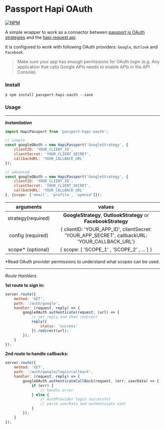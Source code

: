 Passport Hapi OAuth
===================
[![NPM](https://nodei.co/npm/passport-hapi-oauth.png?downloads=true&downloadRank=true)](https://nodei.co/npm/passport-hapi-oauth/)

A simple wrapper to work as a connector between [passport js OAuth strategies](http://www.passportjs.org/) and the [hapi request api](https://hapijs.com/api).

It is configured to work with following OAuth providers: `Google`, `Outlook` and `Facebook`.

>Make sure your app has enough permissions for OAuth login (e.g. Any application that calls Google APIs needs to enable APIs in the API Console).


### Install

```
$ npm install passport-hapi-oauth --save
```

### Usage
___
***Instantiation***


```javascript
import HapiPassport from 'passport-hapi-oauth';

// simple
const googleOAuth = new HapiPassport('GoogleStrategy', {
	clientID: 'YOUR_CLIENT_ID',
	clientSecret: 'YOUR_CLIENT_SECRET',
	callbackURL: 'YOUR_CALLBACK_URL'
});

// advanced
const googleOAuth = new HapiPassport('GoogleStrategy', {
	clientID: 'YOUR_CLIENT_ID',
	clientSecret: 'YOUR_CLIENT_SECRET',
	callbackURL: 'YOUR_CALLBACK_URL'
}, {scope: ['email', 'profile', 'openid']});

```
|     arguments     |                                             values                                            |
|:-----------------:|:---------------------------------------------------------------------------------------------:|
| strategy(required)| **GoogleStrategy**, **OutlookStrategy** or  **FacebookStrategy**                              |
| config  (required)| { clientID: 'YOUR_APP_ID', clientSecret: 'YOUR_APP_SECRET', callbackURL: 'YOUR_CALLBACK_URL'} |
| scope* (optional) | { scope: [ 'SCOPE_1' , 'SCOPE_2' , ... ] }                                                    |

\*Read OAuth provider permissions to understand what scopes can be used.

___
*Route Hanlders*

**1st route to sign in:**
```javascript
server.route({
    method: 'GET',
    path: '/auth/google',
    handler: (request, reply) => {
        googleOAuth.authenticate(request, (url) => {
            // set reply and then redirect
            reply({
                status: 'success'
            }).redirect(url);
        });
    }
});
```
**2nd route to handle callbacks:**
```javascript
server.route({
    method: 'GET',
    path: '/auth/google/login/callback',
    handler: (request, reply) => {
        googleOAuth.authenticateCallBack(request, (err, userData) => {
            if (err) {
                // handle error
            } else {
                // AuthProvider login successful
                // parse userData and authenticate user								
            }
        });
    }
});
```
